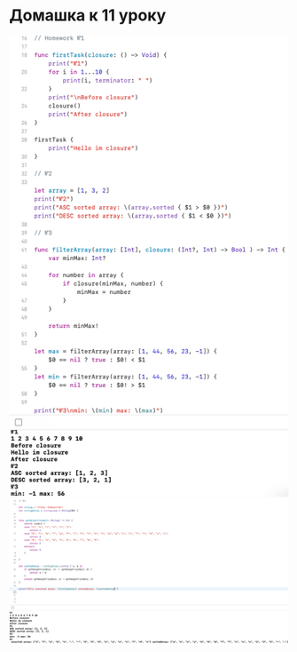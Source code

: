 # Домашка к 11 уроку

![Screeen](https://github.com/jykaswift/Skutarenko/blob/master/Lesson%2011%20Closure/Снимок%20экрана%202023-08-18%20в%2019.58.06.png?raw=true)
![Screeen](https://github.com/jykaswift/Skutarenko/blob/master/Lesson%2011%20Closure/Снимок%20экрана%202023-08-18%20в%2019.58.23.png?raw=true)

